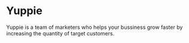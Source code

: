 # Yuppie
Yuppie is a team of marketers who helps your bussiness grow faster by increasing the quantity of target customers.
